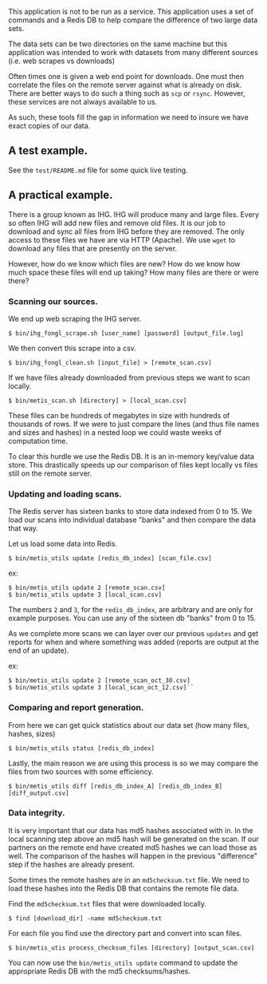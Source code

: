 This application is not to be run as a service. This application uses a set of commands and a Redis DB to help compare the difference of two large data sets.

The data sets can be two directories on the same machine but this application was intended to work with datasets from many different sources (i.e. web scrapes vs downloads)

Often times one is given a web end point for downloads. One must then correlate the files on the remote server against what is already on disk. There are better ways to do such a thing such as `scp` or `rsync`. However, these services are not always available to us.

As such, these tools fill the gap in information we need to insure we have exact copies of our data.

## A test example.
See the `test/README.md` file for some quick live testing.

## A practical example.

There is a group known as IHG. IHG will produce many and large files. Every so often IHG will add new files and remove old files. It is our job to download and sync all files from IHG before they are removed. The only access to these files we have are via HTTP (Apache). We use `wget` to download any files that are presently on the server.

However, how do we know which files are new? How do we know how much space these files will end up taking? How many files are there or were there?

### Scanning our sources.

We end up web scraping the IHG server.
```
$ bin/ihg_fongl_scrape.sh [user_name] [password] [output_file.log]
```

We then convert this scrape into a csv.
```
$ bin/ihg_fongl_clean.sh [input_file] > [remote_scan.csv]
```

If we have files already downloaded from previous steps we want to scan locally.
```
$ bin/metis_scan.sh [directory] > [local_scan.csv]
```

These files can be hundreds of megabytes in size with hundreds of thousands of rows. If we were to just compare the lines (and thus file names and sizes and hashes) in a nested loop we could waste weeks of computation time.

To clear this hurdle we use the Redis DB. It is an in-memory key/value data store.
This drastically speeds up our comparison of files kept locally vs files still on the remote server.

### Updating and loading scans.

The Redis server has sixteen banks to store data indexed from 0 to 15. We load our scans into individual database "banks" and then compare the data that way.

Let us load some data into Redis.
```
$ bin/metis_utils update [redis_db_index] [scan_file.csv]
```
ex:
```
$ bin/metis_utils update 2 [remote_scan.csv]
$ bin/metis_utils update 3 [local_scan.csv]
```

The numbers `2` and `3`, for the `redis_db_index`, are arbitrary and are only for example purposes. You can use any of the sixteen db "banks" from 0 to 15.

As we complete more scans we can layer over our previous `updates` and get reports for when and where something was added (reports are output at the end of an update).

ex:
```
$ bin/metis_utils update 2 [remote_scan_oct_30.csv]
$ bin/metis_utils update 3 [local_scan_oct_12.csv]``
```

### Comparing and report generation.

From here we can get quick statistics about our data set (how many files, hashes, sizes)

```
$ bin/metis_utils status [redis_db_index]
```

Lastly, the main reason we are using this process is so we may compare the files from two sources with some efficiency.

```
$ bin/metis_utils diff [redis_db_index_A] [redis_db_index_B] [diff_output.csv]
```

### Data integrity.

It is very important that our data has md5 hashes associated with in. In the local scanning step above an md5 hash will be generated on the scan. If our partners on the remote end have created md5 hashes we can load those as well. The comparison of the hashes will happen in the previous "difference" step if the hashes are already present.

Some times the remote hashes are in an `md5checksum.txt` file. We need to load these hashes into the Redis DB that contains the remote file data.

Find the `md5checksum.txt` files that were downloaded locally.
```
$ find [download_dir] -name md5checksum.txt
```

For each file you find use the directory part and convert into scan files.
```
$ bin/metis_utis process_checksum_files [directory] [output_scan.csv]
```

You can now use the `bin/metis_utils update` command to update the appropriate Redis DB with the md5 checksums/hashes.
